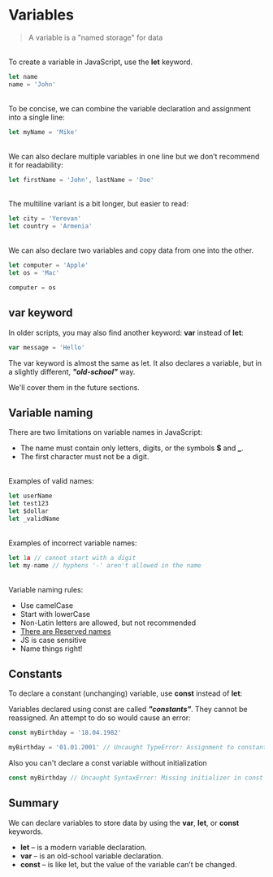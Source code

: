 # Variables
> A variable is a "named storage" for data

\
To create a variable in JavaScript, use the **let** keyword.
``` javascript
let name
name = 'John'
```
\
To be concise, we can combine the variable declaration and assignment into a single line:
``` javascript
let myName = 'Mike'
```
\
We can also declare multiple variables in one line but we don’t recommend it for readability:
``` javascript
let firstName = 'John', lastName = 'Doe'
```
\
The multiline variant is a bit longer, but easier to read:
``` javascript
let city = 'Yerevan'
let country = 'Armenia'
```
\
We can also declare two variables and copy data from one into the other.
``` javascript
let computer = 'Apple'
let os = 'Mac'

computer = os
```

## **var** keyword

In older scripts, you may also find another keyword: **var** instead of **let**:
```javascript
var message = 'Hello'
```
The var keyword is almost the same as let. It also declares a variable, but in a slightly different, ***"old-school"*** way.

We'll cover them in the future sections.

## Variable naming
There are two limitations on variable names in JavaScript:

- The name must contain only letters, digits, or the symbols **$** and **_**.
- The first character must not be a digit.

\
Examples of valid names:
``` javascript
let userName
let test123
let $dollar
let _validName
```
\
Examples of incorrect variable names:
```javascript
let 1a // cannot start with a digit
let my-name // hyphens '-' aren't allowed in the name
```
\
Variable naming rules:
- Use camelCase
- Start with lowerCase
- Non-Latin letters are allowed, but not recommended
- [There are Reserved names](https://developer.mozilla.org/en-US/docs/Web/JavaScript/Reference/Lexical_grammar#Keywords)
- JS is case sensitive
- Name things right!

## Constants
To declare a constant (unchanging) variable, use **const** instead of **let**:

Variables declared using const are called ***"constants"***. They cannot be reassigned. An attempt to do so would cause an error:

``` javascript
const myBirthday = '18.04.1982'

myBirthday = '01.01.2001' // Uncaught TypeError: Assignment to constant variable.
```

Also you can't declare a const variable without initialization

```javascript
const myBirthday // Uncaught SyntaxError: Missing initializer in const declaration
```

## **Summary**
We can declare variables to store data by using the **var**, **let**, or **const** keywords.

- **let** – is a modern variable declaration.
- **var** – is an old-school variable declaration.
- **const** – is like let, but the value of the variable can’t be changed.